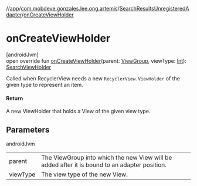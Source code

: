 //[app](../../../index.md)/[com.mobdeve.gonzales.lee.ong.artemis](../index.md)/[SearchResultsUnregisteredAdapter](index.md)/[onCreateViewHolder](on-create-view-holder.md)

# onCreateViewHolder

[androidJvm]\
open override fun [onCreateViewHolder](on-create-view-holder.md)(parent: [ViewGroup](https://developer.android.com/reference/kotlin/android/view/ViewGroup.html), viewType: [Int](https://kotlinlang.org/api/latest/jvm/stdlib/kotlin/-int/index.html)): [SearchViewHolder](../-search-view-holder/index.md)

Called when RecyclerView needs a new <code>RecyclerView.ViewHolder</code> of the given type to represent an item.

#### Return

A new ViewHolder that holds a View of the given view type.

## Parameters

androidJvm

| | |
|---|---|
| parent | The ViewGroup into which the new View will be added after it is bound to an adapter position. |
| viewType | The view type of the new View. |
